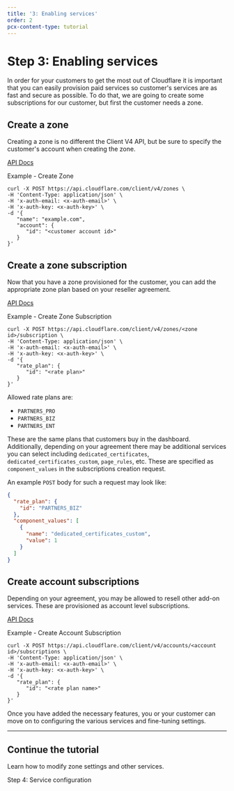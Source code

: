 ```yaml
---
title: '3: Enabling services'
order: 2
pcx-content-type: tutorial
---
```


# Step 3: Enabling services

In order for your customers to get the most out of Cloudflare it is important that you can easily provision paid services so customer's services are as fast and secure as possible. To do that, we are going to create some subscriptions for our customer, but first the customer needs a zone.

## Create a zone

Creating a zone is no different the Client V4 API, but be sure to specify the customer's account when creating the zone.

[API Docs](https://api.cloudflare.com/#zone-create-zone)

Example - Create Zone

```curl
curl -X POST https://api.cloudflare.com/client/v4/zones \
-H 'Content-Type: application/json' \
-H 'x-auth-email: <x-auth-email>' \
-H 'x-auth-key: <x-auth-key>' \
-d '{
   "name": "example.com",
   "account": {
      "id": "<customer account id>"
   }
}'
```

## Create a zone subscription

Now that you have a zone provisioned for the customer, you can add the appropriate zone plan based on your reseller agreement.

[API Docs](https://api.cloudflare.com/#zone-subscription-properties)

Example - Create Zone Subscription

```curl
curl -X POST https://api.cloudflare.com/client/v4/zones/<zone id>/subscription \
-H 'Content-Type: application/json' \
-H 'x-auth-email: <x-auth-email>' \
-H 'x-auth-key: <x-auth-key>' \
-d '{
   "rate_plan": {
      "id": "<rate plan>"
   }
}'
```

Allowed rate plans are:

- `PARTNERS_PRO`
- `PARTNERS_BIZ`
- `PARTNERS_ENT`

These are the same plans that customers buy in the dashboard. Additionally, depending on your agreement there may be additional services you can select including `dedicated_certificates`, `dedicated_certificates_custom`, `page_rules`, etc. These are specified as `component_values` in the subscriptions creation request.

An example `POST` body for such a request may look like:

```json
{
  "rate_plan": {
    "id": "PARTNERS_BIZ"
  },
  "component_values": [
    {
      "name": "dedicated_certificates_custom",
      "value": 1
    }
  ]
}
```

## Create account subscriptions

Depending on your agreement, you may be allowed to resell other add-on services. These are provisioned as account level subscriptions.

[API Docs](https://api.cloudflare.com/#account-subscriptions-properties)

Example - Create Account Subscription

```curl
curl -X POST https://api.cloudflare.com/client/v4/accounts/<account id>/subscriptions \
-H 'Content-Type: application/json' \
-H 'x-auth-email: <x-auth-email>' \
-H 'x-auth-key: <x-auth-key>' \
-d '{
   "rate_plan": {
      "id": "<rate plan name>"
   }
}'
```

Once you have added the necessary features, you or your customer can move on to configuring the various services and fine-tuning settings.

---

## Continue the tutorial

Learn how to modify zone settings and other services.

<p>
  <bongo:button type="primary" href="/tutorial/service-configuration">
    Step 4: Service configuration
  </bongo:button>
</p>
